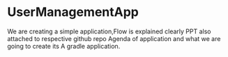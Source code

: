 # UserManagementApp
We are creating a simple application,Flow is explained clearly  PPT also attached to respective github repo Agenda of application and what we are going to create its A gradle application.

